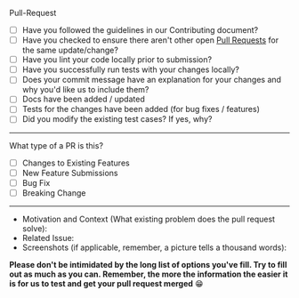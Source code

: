 Pull-Request

- [  ] Have you followed the guidelines in our Contributing document?
- [  ] Have you checked to ensure there aren't other open [Pull Requests](../pulls) for the same update/change?
- [  ] Have you lint your code locally prior to submission?
- [  ] Have you successfully run tests with your changes locally?
- [  ] Does your commit message have an explanation for your changes and why you'd like us to include them?
- [  ] Docs have been added / updated
- [  ] Tests for the changes have been added (for bug fixes / features)
- [  ] Did you modify the existing test cases? If yes, why?

---

What type of a PR is this? 

- [  ] Changes to Existing Features
- [  ] New Feature Submissions
- [  ] Bug Fix
- [  ] Breaking Change

--- 

- Motivation and Context (What existing problem does the pull request solve):
- Related Issue: 
- Screenshots (if applicable, remember, a picture tells a thousand words): 

**Please don't be intimidated by the long list of options you've fill. Try to fill out as much as you can. Remember, the more the information the easier it is for us to test and get your pull request merged** :grin: 

